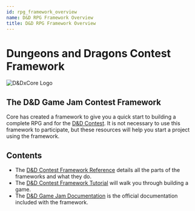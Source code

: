 ```yaml
---
id: rpg_framework_overview
name: D&D RPG Framework Overview
title: D&D RPG Framework Overview
---
```


# Dungeons and Dragons Contest Framework

![D&DxCore Logo](../img/RPG/D&DContest_Logo-2_1@2x.png)

## The D&D Game Jam Contest Framework

Core has created a framework to give you a quick start to building a complete RPG and for the [D&D Contest](https://dndcontest.coregames.com/). It is not necessary to use this framework to participate, but these resources will help you start a project using the framework.

## Contents

- The [D&D Contest Framework Reference](rpg_framework_reference.md) details all the parts of the frameworks and what they do.
- The [D&D Contest Framework Tutorial](first_game_rpg.md) will walk you through building a game.
- The [D&D Game Jam Documentation](rpg_framework_documentation.md) is the official documentation included with the framework.
